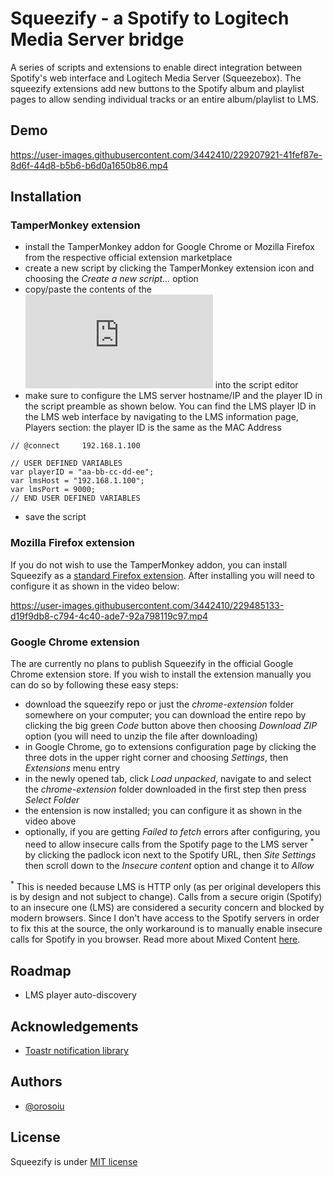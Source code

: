 # Squeezify - a Spotify to Logitech Media Server bridge

A series of scripts and extensions to enable direct integration between Spotify's web interface and Logitech Media Server (Squeezebox). The squeezify extensions add new buttons to the Spotify album and playlist pages to allow sending individual tracks or an entire album/playlist to LMS.

## Demo

https://user-images.githubusercontent.com/3442410/229207921-41fef87e-8d6f-44d8-b5b6-b6d0a1650b86.mp4


## Installation

### TamperMonkey extension

- install the TamperMonkey addon for Google Chrome or Mozilla Firefox from the respective official extension marketplace
- create a new script by clicking the TamperMonkey extension icon and choosing the *Create a new script...* option
- copy/paste the contents of the ![squeezify extension file](https://github.com/orosoiu/squeezify/blob/master/tampermonkey-script/spotify-lms-integration.js) into the script editor
- make sure to configure the LMS server hostname/IP and the player ID in the script preamble as shown below. You can find the LMS player ID in the LMS web interface by navigating to the LMS information page, Players section: the player ID is the same as the MAC Address
```
// @connect		192.168.1.100

// USER DEFINED VARIABLES
var playerID = "aa-bb-cc-dd-ee";
var lmsHost = "192.168.1.100";
var lmsPort = 9000;
// END USER DEFINED VARIABLES
```
- save the script

### Mozilla Firefox extension

If you do not wish to use the TamperMonkey addon, you can install Squeezify as a [standard Firefox extension](https://addons.mozilla.org/en-US/firefox/addon/squeezify/). After installing you will need to configure it as shown in the video below:

https://user-images.githubusercontent.com/3442410/229485133-d19f9db8-c794-4c40-ade7-92a798119c97.mp4

### Google Chrome extension

The are currently no plans to publish Squeezify in the official Google Chrome extension store. If you wish to install the extension manually you can do so by following these easy steps:

- download the squeezify repo or just the *chrome-extension* folder somewhere on your computer; you can download the entire repo by clicking the big green *Code* button above then choosing *Download ZIP* option (you will need to unzip the file after downloading)
- in Google Chrome, go to extensions configuration page by clicking the three dots in the upper right corner and choosing *Settings*, then *Extensions* menu entry
- in the newly opened tab, click *Load unpacked*, navigate to and select the *chrome-extension* folder downloaded in the first step then press *Select Folder*
- the entension is now installed; you can configure it as shown in the video above
- optionally, if you are getting *Failed to fetch* errors after configuring, you need to allow insecure calls from the Spotify page to the LMS server <sup>*</sup> by clicking the padlock icon next to the Spotify URL, then *Site Settings* then scroll down to the *Insecure content* option and change it to *Allow*

<sup>*</sup> This is needed because LMS is HTTP only (as per original developers this is by design and not subject to change). Calls from a secure origin (Spotify) to an insecure one (LMS) are considered a security concern and blocked by modern browsers. Since I don't have access to the Spotify servers in order to fix this at the source, the only workaround is to manually enable insecure calls for Spotify in you browser. Read more about Mixed Content [here](https://www.howtogeek.com/443032/what-is-mixed-content-and-why-is-chrome-blocking-it/).

## Roadmap

- LMS player auto-discovery


## Acknowledgements

 - [Toastr notification library](https://github.com/CodeSeven/toastr)


## Authors

- [@orosoiu](https://www.github.com/orosoiu)


## License

Squeezify is under [MIT license](https://opensource.org/license/mit/)

